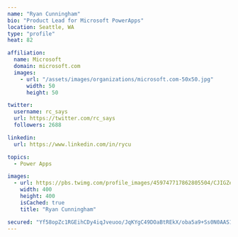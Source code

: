 ```yaml
---
name: "Ryan Cunningham"
bio: "Product Lead for Microsoft PowerApps"
location: Seattle, WA
type: "profile"
heat: 82

affiliation:
  name: Microsoft
  domain: microsoft.com
  images:
    - url: "/assets/images/organizations/microsoft.com-50x50.jpg"
      width: 50
      height: 50

twitter:
  username: rc_says
  url: https://twitter.com/rc_says
  followers: 2688

linkedin:
  url: https://www.linkedin.com/in/rycu

topics:
  - Power Apps

images:
  - url: https://pbs.twimg.com/profile_images/459747717862805504/CJIGZejd_400x400.png
    width: 400
    height: 400
    isCached: true
    title: "Ryan Cunningham"

secured: "Yf58opZc1RGEihCDy4iqJveuoo/JqKYgC49DOaBtREkX/oba5a9+Ss0N0AAS1OafyRs/kPNlkufB/RrCKIEpIH78y2xieYETl5hQr5rPrK7KylYYwuQMFpQkyCyspDK7dBDUdzV5WkOi7lewR9iypOfvgJ1WXYE6KrKqZy3vRVQcGOhI4DjVq6lvJ+A42D6QLMupEQNYCY4HY0tj5he4dNP8+9PlaQQ2N0oSXPqUMOMu/a5/9nmXPYjGYbHzZjj5wBs1xhLqUoxG5qUM3Il+7gAcCyrFbfvmswAxLn5Uu64zzZxZ3wo1H+NhrbbExNNvSh1ydPDwNKKysGSWLltI/LURUDaVeupX3LI9L/8DSlM3HVLmOsxdSkjnN3ZXM9eJHSFWeu9ux4KxaToPf4QOb1ZAsIi+EJKIXvVF7OByZvY=;8ywuNl+zHMuFSAl3cN6H6Q=="
---
```


